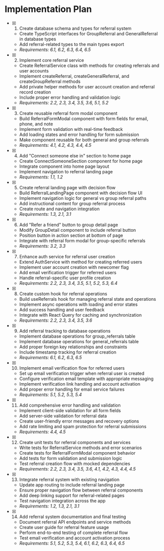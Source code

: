 # Implementation Plan

- [x] 1. Create database schema and types for referral system
  - Create TypeScript interfaces for GroupReferral and GeneralReferral in database types
  - Add referral-related types to the main types export
  - _Requirements: 6.1, 6.2, 6.3, 6.4, 6.5_

- [x] 2. Implement core referral service
  - Create ReferralService class with methods for creating referrals and user accounts
  - Implement createReferral, createGeneralReferral, and createGroupReferral methods
  - Add private helper methods for user account creation and referral record creation
  - Include proper error handling and validation logic
  - _Requirements: 2.2, 2.3, 3.4, 3.5, 3.6, 5.1, 5.2_

- [x] 3. Create reusable referral form modal component
  - Build ReferralFormModal component with form fields for email, phone, and note
  - Implement form validation with real-time feedback
  - Add loading states and error handling for form submission
  - Make component reusable for both general and group referrals
  - _Requirements: 4.1, 4.2, 4.3, 4.4, 4.5_

- [x] 4. Add "Connect someone else in" section to home page
  - Create ConnectSomeoneSection component for home page
  - Integrate component into home page layout
  - Implement navigation to referral landing page
  - _Requirements: 1.1, 1.2_

- [x] 5. Create referral landing page with decision flow
  - Build ReferralLandingPage component with decision flow UI
  - Implement navigation logic for general vs group referral paths
  - Add instructional content for group referral process
  - Create route and navigation integration
  - _Requirements: 1.3, 2.1, 3.1_

- [x] 6. Add "Refer a friend" button to group detail page
  - Modify GroupDetail component to include referral button
  - Position button in action section at bottom of page
  - Integrate with referral form modal for group-specific referrals
  - _Requirements: 3.2, 3.3_

- [x] 7. Enhance auth service for referral user creation
  - Extend AuthService with method for creating referred users
  - Implement user account creation with newcomer flag
  - Add email verification trigger for referred users
  - Handle referral-specific user profile creation
  - _Requirements: 2.2, 2.3, 3.4, 3.5, 5.1, 5.2, 5.3, 6.4_

- [x] 8. Create custom hook for referral operations
  - Build useReferrals hook for managing referral state and operations
  - Implement async operations with loading and error states
  - Add success handling and user feedback
  - Integrate with React Query for caching and synchronization
  - _Requirements: 2.2, 2.3, 3.4, 3.5, 3.6_

- [x] 9. Add referral tracking to database operations
  - Implement database operations for group_referrals table
  - Implement database operations for general_referrals table
  - Add proper foreign key relationships and constraints
  - Include timestamp tracking for referral creation
  - _Requirements: 6.1, 6.2, 6.3, 6.5_

- [x] 10. Implement email verification flow for referred users
  - Set up email verification trigger when referral user is created
  - Configure verification email template with appropriate messaging
  - Implement verification link handling and account activation
  - Add proper error handling for email service failures
  - _Requirements: 5.1, 5.2, 5.3, 5.4_

- [x] 11. Add comprehensive error handling and validation
  - Implement client-side validation for all form fields
  - Add server-side validation for referral data
  - Create user-friendly error messages and recovery options
  - Add rate limiting and spam protection for referral submissions
  - _Requirements: 4.4, 4.5_

- [x] 12. Create unit tests for referral components and services
  - Write tests for ReferralService methods and error scenarios
  - Create tests for ReferralFormModal component behavior
  - Add tests for form validation and submission logic
  - Test referral creation flow with mocked dependencies
  - _Requirements: 2.2, 2.3, 3.4, 3.5, 3.6, 4.1, 4.2, 4.3, 4.4, 4.5_

- [x] 13. Integrate referral system with existing navigation
  - Update app routing to include referral landing page
  - Ensure proper navigation flow between referral components
  - Add deep linking support for referral-related pages
  - Test navigation integration across the app
  - _Requirements: 1.2, 1.3, 2.1, 3.1_

- [x] 14. Add referral system documentation and final testing
  - Document referral API endpoints and service methods
  - Create user guide for referral feature usage
  - Perform end-to-end testing of complete referral flow
  - Test email verification and account activation process
  - _Requirements: 5.1, 5.2, 5.3, 5.4, 6.1, 6.2, 6.3, 6.4, 6.5_
